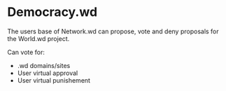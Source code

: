 # Democracy.wd
The users base of Network.wd can propose, vote and deny proposals for the World.wd project.

Can vote for:
* .wd domains/sites
* User virtual approval
* User virtual punishement
